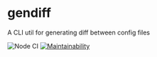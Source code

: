 # gendiff

A CLI util for generating diff between config files

![Node CI](https://github.com/irestone/frontend-project-lvl2/workflows/Node%20CI/badge.svg) [![Maintainability](https://api.codeclimate.com/v1/badges/a0ccbfd4a4533eb95a63/maintainability)](https://codeclimate.com/github/irestone/frontend-project-lvl2/maintainability)
